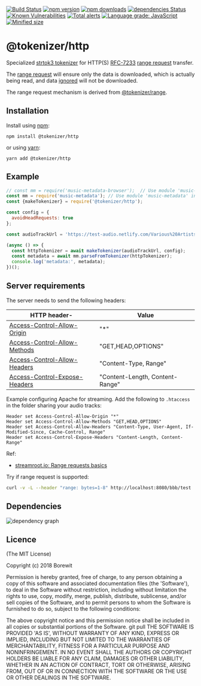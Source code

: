 [![Build Status](https://travis-ci.org/Borewit/tokenizer-http.svg?branch=master)](https://travis-ci.org/Borewit/tokenizer-http)
[![npm version](https://badge.fury.io/js/%40tokenizer%2Fhttp.svg)](https://www.npmjs.com/package/@tokenizer/http)
[![npm downloads](http://img.shields.io/npm/dm/@tokenizer/http.svg)](https://npmcharts.com/compare/@tokenizer/http?interval=30)
[![dependencies Status](https://david-dm.org/Borewit/tokenizer-http/status.svg)](https://david-dm.org/Borewit/tokenizer-http)
[![Known Vulnerabilities](https://snyk.io/test/github/Borewit/tokenizer-http/badge.svg?targetFile=package.json)](https://snyk.io/test/github/Borewit/tokenizer-http?targetFile=package.json)
[![Total alerts](https://img.shields.io/lgtm/alerts/g/Borewit/tokenizer-http.svg?logo=lgtm&logoWidth=18)](https://lgtm.com/projects/g/Borewit/tokenizer-http/alerts/)
[![Language grade: JavaScript](https://img.shields.io/lgtm/grade/javascript/g/Borewit/tokenizer-http.svg?logo=lgtm&logoWidth=18)](https://lgtm.com/projects/g/Borewit/tokenizer-http/context:javascript)
[![Minified size](https://badgen.net/bundlephobia/min/@tokenizer/http)](https://bundlephobia.com/result?p=@tokenizer/http)

# @tokenizer/http

Specialized [strtok3 tokenizer](https://github.com/Borewit/strtok3#tokenizer) for HTTP(S) [RFC-7233](https://tools.ietf.org/html/rfc7233#section-2.3) [range request](https://developer.mozilla.org/en-US/docs/Web/HTTP/Range_requests) transfer.

The [range request](https://developer.mozilla.org/en-US/docs/Web/HTTP/Range_requests) will ensure only the data is downloaded, which is actually being read, and data [ignored](https://github.com/Borewit/strtok3#method-tokenizerignore) will not be downloaded.

The range request mechanism is derived from [@tokenizer/range](https://github.com/Borewit/tokenizer-range).

## Installation

Install using [npm](https://www.npmjs.com/get-npm):
```shell script
npm install @tokenizer/http
```

or using [yarn](https://yarnpkg.com/):
```shell script
yarn add @tokenizer/http
```

## Example

```js
// const mm = require('music-metadata-browser');  // Use module 'music-metadata-browser' client side
const mm = require('music-metadata'); // Use module 'music-metadata' in Node.js
const {makeTokenizer} = require('@tokenizer/http');

const config = {
  avoidHeadRequests: true
};

const audioTrackUrl = 'https://test-audio.netlify.com/Various%20Artists%20-%202009%20-%20netBloc%20Vol%2024_%20tiuqottigeloot%20%5BMP3-V2%5D/01%20-%20Diablo%20Swing%20Orchestra%20-%20Heroines.mp3';

(async () => {
  const httpTokenizer = await makeTokenizer(audioTrackUrl, config);
  const metadata = await mm.parseFromTokenizer(httpTokenizer);
  console.log('metadata:', metadata);
})();
```

## Server requirements

The server needs to send the following headers:

| HTTP header-| Value |
|-------------|-------|
| [Access-Control-Allow-Origin](https://developer.mozilla.org/en-US/docs/Web/HTTP/Headers/Access-Control-Allow-Origin)     | "*"                             |
| [Access-Control-Allow-Methods](https://developer.mozilla.org/en-US/docs/Web/HTTP/Headers/Access-Control-Allow-Methods)   | "GET,HEAD,OPTIONS"              |
| [Access-Control-Allow-Headers](https://developer.mozilla.org/en-US/docs/Web/HTTP/Headers/Access-Control-Allow-Headers)   | "Content-Type, Range"           |
| [Access-Control-Expose-Headers](https://developer.mozilla.org/en-US/docs/Web/HTTP/Headers/Access-Control-Expose-Headers) | "Content-Length, Content-Range" |

Example configuring Apache for streaming. Add the following to `.htaccess` in the folder sharing your audio tracks:
```
Header set Access-Control-Allow-Origin "*"
Header set Access-Control-Allow-Methods "GET,HEAD,OPTIONS"
Header set Access-Control-Allow-Headers "Content-Type, User-Agent, If-Modified-Since, Cache-Control, Range"
Header set Access-Control-Expose-Headers "Content-Length, Content-Range"
```

Ref:
* [streamroot.io: Range requests basics](https://support.streamroot.io/hc/en-us/articles/115003168773-Range-requests-basics)

Try if range request is supported:
```bash
curl -v -L --header "range: bytes=1-8" http://localhost:8080/bbb/test
```

## Dependencies

![dependency graph](https://i.imgur.com/35dN4si.png)

## Licence

(The MIT License)

Copyright (c) 2018 Borewit

Permission is hereby granted, free of charge, to any person obtaining a copy of this software and associated documentation files (the 'Software'), to deal in the Software without restriction, including without limitation the rights to use, copy, modify, merge, publish, distribute, sublicense, and/or sell copies of the Software, and to permit persons to whom the Software is furnished to do so, subject to the following conditions:

The above copyright notice and this permission notice shall be included in all copies or substantial portions of the Software.
git pull
THE SOFTWARE IS PROVIDED 'AS IS', WITHOUT WARRANTY OF ANY KIND, EXPRESS OR IMPLIED, INCLUDING BUT NOT LIMITED TO THE WARRANTIES OF MERCHANTABILITY, FITNESS FOR A PARTICULAR PURPOSE AND NONINFRINGEMENT. IN NO EVENT SHALL THE AUTHORS OR COPYRIGHT HOLDERS BE LIABLE FOR ANY CLAIM, DAMAGES OR OTHER LIABILITY, WHETHER IN AN ACTION OF CONTRACT, TORT OR OTHERWISE, ARISING FROM, OUT OF OR IN CONNECTION WITH THE SOFTWARE OR THE USE OR OTHER DEALINGS IN THE SOFTWARE.
